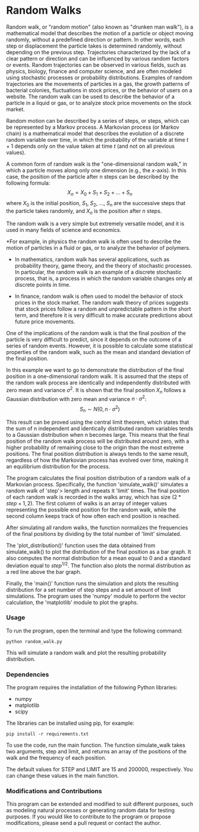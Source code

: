 # Random Walks

Random walk, or "random motion" (also known as "drunken man walk"), is a mathematical model that describes the motion of a particle or object moving randomly, without a predefined direction or pattern. In other words, each step or displacement the particle takes is determined randomly, without depending on the previous step. Trajectories characterized by the lack of a clear pattern or direction and can be influenced by various random factors or events. Random trajectories can be observed in various fields, such as physics, biology, finance and computer science, and are often modeled using stochastic processes or probability distributions. Examples of random trajectories are the movements of particles in a gas, the growth patterns of bacterial colonies, fluctuations in stock prices, or the behavior of users on a website. The random walk can be used to describe the behavior of a particle in a liquid or gas, or to analyze stock price movements on the stock market. 

Random motion can be described by a series of steps, or steps, which can be represented by a Markov process. A Markovian process (or Markov chain) is a mathematical model that describes the evolution of a discrete random variable over time, in which the probability of the variable at time $t+1$ depends only on the value taken at time $t$ (and not on all previous values).

A common form of random walk is the "one-dimensional random walk," in which a particle moves along only one dimension (e.g., the $x$-axis). In this case, the position of the particle after n steps can be described by the following formula:$$X_{n} = X_{0} + S_{1} + S_{2} + \ldots + S_{n}$$ where $X_{0}$ is the initial position, $S_{1}$, $S_{2}$, ..., $S_{n}$ are the successive steps that the particle takes randomly, and $X_{n}$ is the position after $n$ steps. 

The random walk is a very simple but extremely versatile model, and it is used in many fields of science and economics. 

*For example, in physics the random walk is often used to describe the motion of particles in a fluid or gas, or to analyze the behavior of polymers.

* In mathematics, random walk has several applications, such as probability theory, game theory, and the theory of stochastic processes. In particular, the random walk is an example of a discrete stochastic process, that is, a process in which the random variable changes only at discrete points in time.

* In finance, random walk is often used to model the behavior of stock prices in the stock market. The random walk theory of prices suggests that stock prices follow a random and unpredictable pattern in the short term, and therefore it is very difficult to make accurate predictions about future price movements.

One of the implications of the random walk is that the final position of the particle is very difficult to predict, since it depends on the outcome of a series of random events. However, it is possible to calculate some statistical properties of the random walk, such as the mean and standard deviation of the final position. 

In this example we want to go to demonstrate the distribution of the final position in a one-dimensional random walk. It is assumed that the steps of the random walk process are identically and independently distributed with zero mean and variance $\sigma^{2}$. It is shown that the final position $X_{n}$ follows a Gaussian distribution with zero mean and variance $n\cdot\sigma^{2}$:$$S_{n} \sim N\left(0, n\cdot\sigma^{2}\right)$$

This result can be proved using the central limit theorem, which states that the sum of n independent and identically distributed random variables tends to a Gaussian distribution when n becomes large. This means that the final position of the random walk process will be distributed around zero, with a higher probability of remaining close to the origin than the most extreme positions. The final position distribution is always tends to the same result, regardless of how the Markovian process has evolved over time, making it an equilibrium distribution for the process.


The program calculates the final position distribution of a random walk of a Markovian process. Specifically, the function 'simulate_walk()' simulates a random walk of 'step'> length and repeats it 'limit' times. The final position of each random walk is recorded in the walks array, which has size $(2*step+1, 2)$. The first column of walks is an array of integer values representing the possible end position for the random walk, while the second column keeps track of how often each end position is reached.

After simulating all random walks, the function normalizes the frequencies of the final positions by dividing by the total number of 'limit' simulated.

The 'plot_distribution()' function uses the data obtained from simulate_walk() to plot the distribution of the final position as a bar graph. It also computes the normal distribution for a mean equal to $0$ and a standard deviation equal to $step^{1/2}$. The function also plots the normal distribution as a red line above the bar graph.

Finally, the 'main()' function runs the simulation and plots the resulting distribution for a set number of step steps and a set amount of limit simulations. The program uses the 'numpy' module to perform the vector calculation, the 'matplotlib' module to plot the graphs.

### Usage
To run the program, open the terminal and type the following command:
```
python random_walk.py
```

This will simulate a random walk and plot the resulting probability distribution.

### Dependencies
The program requires the installation of the following Python libraries:

* numpy
* matplotlib
* scipy

The libraries can be installed using pip, for example:
```
pip install -r requirements.txt
```

To use the code, run the main function. The function simulate_walk takes two arguments, step and limit, and returns an array of the positions of the walk and the frequency of each position.

The default values for STEP and LIMIT are 15 and 200000, respectively. You can change these values in the main function.


### Modifications and Contributions
This program can be extended and modified to suit different purposes, such as modeling natural processes or generating random data for testing purposes. If you would like to contribute to the program or propose modifications, please send a pull request or contact the author.